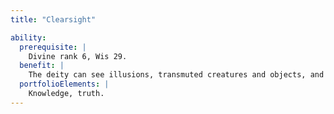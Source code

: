 ```yaml
---
title: "Clearsight"

ability:
  prerequisite: |
    Divine rank 6, Wis 29.
  benefit: |
    The deity can see illusions, transmuted creatures and objects, and disguised creatures or objects for what they really are, provided they are within 10 feet per divine rank of the deity. This ability is similar to the {% spell_link true-seeing %} spell, except that it does not reveal creatures' alignments and it does foil mundane disguises.
  portfolioElements: |
    Knowledge, truth.
---
```

